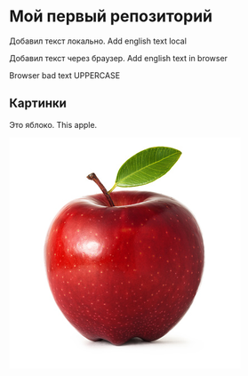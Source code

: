 # Мой первый репозиторий

Добавил текст локально. Add english text local

Добавил текст через браузер. Add english text in browser


Browser bad text
UPPERCASE

## Картинки
Это яблоко. This apple.

![Это яблоко](apple.jpg)